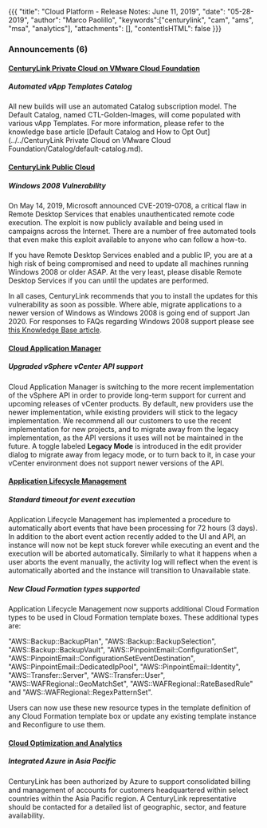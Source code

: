 {{{
"title": "Cloud Platform - Release Notes: June 11, 2019",
"date": "05-28-2019",
"author": "Marco Paolillo",
"keywords":["centurylink", "cam", "ams", "msa", "analytics"],
"attachments": [],
"contentIsHTML": false
}}}

### Announcements (6)

#### [CenturyLink Private Cloud on VMware Cloud Foundation](https://www.ctl.io/centurylink-private-cloud-on-vmware-cloud-foundation/)

##### Automated vApp Templates Catalog

All new builds will use an automated Catalog subscription model. The Default Catalog, named CTL-Golden-Images, will come populated with various vApp Templates. For more information, please refer to the knowledge base article [Default Catalog and How to Opt Out](../../CenturyLink Private Cloud on VMware Cloud Foundation/Catalog/default-catalog.md).

#### [CenturyLink Public Cloud](https://www.ctl.io/dedicated-cloud-compute/)

##### Windows 2008 Vulnerability

On May 14, 2019, Microsoft announced CVE-2019-0708, a critical flaw in Remote Desktop Services that enables unauthenticated remote code execution. The exploit is now publicly available and being used in campaigns across the Internet. There are a number of free automated tools that even make this exploit available to anyone who can follow a how-to.

If you have Remote Desktop Services enabled and a public IP, you are at a high risk of being compromised and need to update all machines running Windows 2008 or older ASAP. At the very least, please disable Remote Desktop Services if you can until the updates are performed.  

In all cases, CenturyLink recommends that you to install the updates for this vulnerability as soon as possible.  Where able, migrate applications to a newer version of Windows as Windows 2008 is going end of support Jan 2020.  For responses to FAQs regarding Windows 2008 support please see [this Knowledge Base article](../../Support/windows-2008-end-of-vendor-support-faq.md).

#### [Cloud Application Manager](https://www.ctl.io/cloud-application-manager/)

##### Upgraded vSphere vCenter API support

Cloud Application Manager is switching to the more recent implementation of the vSphere API in order to provide long-term support for current and upcoming releases of vCenter products. By default, new providers use the newer implementation, while existing providers will stick to the legacy implementation. We recommend all our customers to use the recent implementation for new projects, and to migrate away from the legacy implementation, as the API versions it uses will not be maintained in the future. A toggle labeled **Legacy Mode** is introduced in the edit provider dialog to migrate away from legacy mode, or to turn back to it, in case your vCenter environment does not support newer versions of the API.

#### [Application Lifecycle Management](https://www.ctl.io/cloud-application-manager/application-lifecycle-management/)

##### Standard timeout for event execution

Application Lifecycle Management has implemented a procedure to automatically abort events that have been processing for 72 hours (3 days). In addition to the abort event action recently added to the UI and API, an instance will now not be kept stuck forever while executing an event and the execution will be aborted automatically. Similarly to what it happens when a user aborts the event manually, the activity log will reflect when the event is automatically aborted and the instance will transition to Unavailable state.

##### New Cloud Formation types supported

Application Lifecycle Management now supports additional Cloud Formation types to be used in Cloud Formation template boxes. These additional types are:

"AWS::Backup::BackupPlan", "AWS::Backup::BackupSelection", "AWS::Backup::BackupVault", "AWS::PinpointEmail::ConfigurationSet", "AWS::PinpointEmail::ConfigurationSetEventDestination", "AWS::PinpointEmail::DedicatedIpPool", "AWS::PinpointEmail::Identity", "AWS::Transfer::Server", "AWS::Transfer::User", "AWS::WAFRegional::GeoMatchSet", "AWS::WAFRegional::RateBasedRule" and "AWS::WAFRegional::RegexPatternSet".

Users can now use these new resource types in the template definition of any Cloud Formation template box or update any existing template instance and Reconfigure to use them.


#### [Cloud Optimization and Analytics](https://www.ctl.io/cloud-application-manager/cloud-optimization/)

##### Integrated Azure in Asia Pacific

CenturyLink has been authorized by Azure to support consolidated billing and management of accounts for customers headquartered within select countries within the Asia Pacific region. A CenturyLink representative should be contacted for a detailed list of geographic, sector, and feature availability.
